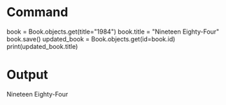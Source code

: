# Command
book = Book.objects.get(title="1984")
book.title = "Nineteen Eighty-Four"
book.save()
updated_book = Book.objects.get(id=book.id)
print(updated_book.title)

# Output
Nineteen Eighty-Four
